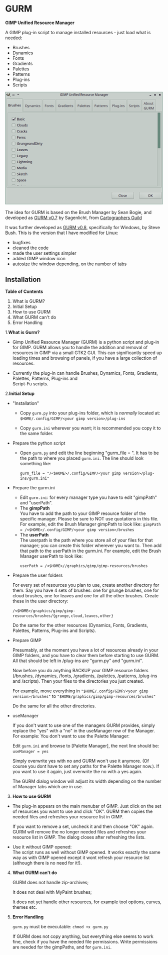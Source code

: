 # GURM
**GIMP Unified Resource Manager**

A GIMP plug-in script to manage installed resources - just load what is needed:

* Brushes
* Dynamics
* Fonts
* Gradients
* Palettes
* Patterns
* Plug-ins
* Scripts

![GURM](gurm-scrot.png)

The idea for GURM is based on the Brush Manager by Sean Bogie, and developed
as [GURM v0.7](http://registry.gimp.org/node/13473) by Sagenlicht, from [Cartographers Guild](http://cartographersguild.com)

It was further developed as [GURM v0.8](http://gimpscripts.com/2012/10/gurm-gimp-unified-resource-manager/), specifically for
Windows, by Steve Bush. This is the version that I have modified for Linux: 
* bugfixes
* cleaned the code
* made the user settings simpler
* added GIMP window icon
* autosize the window depending, on the number of tabs

## Installation

**Table of Contents**

1. What is GURM?
1. Initial Setup
1. How to use GURM
1. What GURM can't do
1. Error Handling 


1.**What is Gurm?**  

  + Gimp Unified Resource Manager (GURM) is a python script and plug-in for GIMP. GURM allows you to handle the addition and removal of resources in GIMP via a small GTK2 GUI. This can significantly speed up loading times and browsing of panels, if you have a large collection of resources.
  
  + Currently the plug-in can handle Brushes, Dynamics, Fonts, Gradients, Palettes, Patterns, Plug-ins and  
  Script-Fu scripts.

2.**Initial Setup**

  - "Installation"  
      * Copy `gurm.py` into your plug-ins folder, which is *normally* located at:  
          `$HOME/.config/GIMP/<your gimp version>/plug-ins`
            
      * Copy `gurm.ini` wherever you want; it is recommended you copy it to the same folder.
        
  - Prepare the python script  
     *  Open `gurm.py` and edit the line beginning "gurm_file = ". It has to be the path to
        where you placed `gurm.ini`. The line should look something like:
        ```
        gurm_file = "/<$HOME>/.config/GIMP/<your gimp version>/plug-ins/gurm.ini"  
        ```

  - Prepare the gurm.ini  
     * Edit `gurm.ini`: for every manager type you have to edit "gimpPath" and "userPath". 
     * The **gimpPath**  
            You have to add the path to your GIMP resource folder of the specific manager. 
            Please be sure to NOT use quotations in this file.
            For example, edit the Brush Manager gimpPath to look like:
            ```
            gimpPath = /<$HOME>/.config/GIMP/<your gimp version>/brushes
            ```
     * The **userPath**  
        The userpath is the path where you store all of your files for that manager; you can create 
        this folder wherever you want to. Then add that path to the userPath in the gurm.ini.
        For example, edit the Brush Manager userPath to look like: 
        ```
        userPath = /<$HOME>//graphics/gimp/gimp-resources/brushes
        ```
    
  - Prepare the user folders
  
     For every set of resources you plan to use, create another directory for them. Say you have 4
     sets of brushes: one for grunge brushes, one for cloud brushes, one for leaves and one for all the
     other brushes. Create these in the user directory:
     ```
     /<$HOME>/graphics/gimp/gimp-resources/brushes/{grunge,cloud,leaves,other}
     ```
            
     Do the same for the other resources (Dynamics, Fonts, Gradients, Palettes, Patterns, Plug-ins and 
     Scripts).
        
  - Prepare GIMP
  
     Presumably, at the moment you have a lot of resources already in your GIMP folders, and you
     have to clear them before starting to use GURM. All that should be left in /plug-ins are "gurm.py" 
     and "gurm.ini".
        
     Now before you do anything BACKUP your GIMP resource folders (/brushes, /dynamics, /fonts, /gradients, 
     /palettes, /patterns, /plug-ins and /scripts). Then your files to the directories you just created.
        
     For example, move everything in `"$HOME/.config/GIMP/<your gimp version>/brushes"` to 
     `"$HOME/graphics/gimp/gimp-resources/brushes"`
        
      Do the same for all the other directories.
        
  - useManager
  
     If you don't want to use one of the managers GURM provides, simply replace the "yes"
     with a "no" in the useManager row of the Manager.
     For example: You don't want to use the Palette Manager:
        
     Edit `gurm.ini` and browse to [Palette Manager], the next line should be: `useManager = yes` 
            
     Simply overwrite yes with no and GURM won't use it anymore. (Of course you dont have to set any paths for 
     the Palette Manager now.). If you want to use it again, just overwrite the no with a yes again.
        
     The GURM dialog window will adjust its width depending on the number of Manager tabs which are in use.
    

3. **How to use GURM**  

  + The plug-in appears on the main menubar of GIMP. Just click on the set of resources you want to use and click "OK". GURM then copies the needed files and refreshes your resource list in GIMP.
        
    If you want to remove a set, uncheck it and then choose "OK" again. GURM will remove the no longer needed files and refreshes your resource list in GIMP. The dialog closes after refreshing the lists.
        
  + Use it without GIMP opened:  
        The script runs as well without GIMP opened. It works exactly the same way as with GIMP opened except it 
        wont refresh your resource list (although there is no need for it!).

4. **What GURM can't do**  

      GURM does not handle zip-archives;  
      
      It does not deal with MyPaint brushes;  
      
      It does not yet handle other resources, for example tool options, curves, themes etc.
    
5. **Error Handling**  

      `gurm.py` must be executable: `chmod +x gurm.py`

      If GURM does not copy anything, but everything else seems to work fine, check if you have the needed
      file permissions. Write permissions are needed for the gimpPaths, and for `gurm.ini`. 


